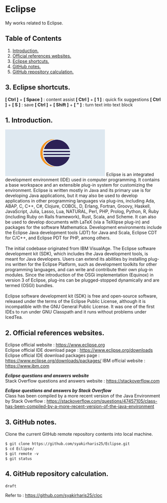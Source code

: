 # Eclipse
My works related to Eclipse.

## Table of Contents
1. [Introduction.](#introduction)
2. [Official references websites.](#references)
3. [Eclipse shortcuts.](#shortcuts)
4. [GitHub notes.](#github)
5. [GitHub repository calculation.](#calculation)

<a name="shortcuts"></a>
## 3. Eclipse shortcuts.
**[ Ctrl ]** + **[ Space ]** : content assist
**[ Ctrl ]** + **[ 1 ]** : quick fix suggestions
**[ Ctrl ]** + **[ S ]** : save
**[ Ctrl ]** + **[ Shift ]** + **[ " ]** : turn text into text block

<a name="introduction"></a>
## 1. Introduction.
<img src="eclipse.png" height="150">
Eclipse is an integrated development environment (IDE) used in computer programming. It contains a base workspace and an extensible plug-in system for customizing the environment. Eclipse is written mostly in Java and its primary use is for developing Java applications, but it may also be used to develop applications in other programming languages via plug-ins, including Ada, ABAP, C, C++, C#, Clojure, COBOL, D, Erlang, Fortran, Groovy, Haskell, JavaScript, Julia, Lasso, Lua, NATURAL, Perl, PHP, Prolog, Python, R, Ruby (including Ruby on Rails framework), Rust, Scala, and Scheme. It can also be used to develop documents with LaTeX (via a TeXlipse plug-in) and packages for the software Mathematica. Development environments include the Eclipse Java development tools (JDT) for Java and Scala, Eclipse CDT for C/C++, and Eclipse PDT for PHP, among others.
<br /><br />
The initial codebase originated from IBM VisualAge. The Eclipse software development kit (SDK), which includes the Java development tools, is meant for Java developers. Users can extend its abilities by installing plug-ins written for the Eclipse Platform, such as development toolkits for other programming languages, and can write and contribute their own plug-in modules. Since the introduction of the OSGi implementation (Equinox) in version 3 of Eclipse, plug-ins can be plugged-stopped dynamically and are termed (OSGI) bundles.
<br /><br />
Eclipse software development kit (SDK) is free and open-source software, released under the terms of the Eclipse Public License, although it is incompatible with the GNU General Public License. It was one of the first IDEs to run under GNU Classpath and it runs without problems under IcedTea.

<a name="references"></a>
## 2. Official references websites. <br />
Eclipse official website : https://www.eclipse.org <br />
Eclipse official IDE download page : https://www.eclipse.org/downloads <br />
Eclipse official IDE download packages page : https://www.eclipse.org/downloads/packages/
IBM official website : https://www.ibm.com  <br />

**_Eclipse questions and answers website_** <br />
Stack Overflow questions and answers website : https://stackoverflow.com <br />

**_Eclipse questions and answers by Stack Overflow_** <br />
Class has been compiled by a more recent version of the Java Environment by Stack Overflow : https://stackoverflow.com/questions/47457105/class-has-been-compiled-by-a-more-recent-version-of-the-java-environment

<a name="github"></a>
## 3. GitHub notes.
Clone the current GitHub remote repository contents into local machine.
```
$ git clone https://github.com/syakirharis25/Eclipse.git
$ cd Eclipse/
$ git remote -v
$ git status
```

<a name="calculation"></a>
## 4. GitHub repository calculation.
```
draft
```
Refer to : https://github.com/syakirharis25/cloc
